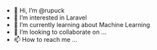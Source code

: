 - 👋 Hi, I’m @rupuck
- 👀 I’m interested in Laravel
- 🌱 I’m currently learning about Machine Learning
- 💞️ I’m looking to collaborate on ...
- 📫 How to reach me ...

<!---
rupuck/rupuck is a ✨ special ✨ repository because its `README.md` (this file) appears on your GitHub profile.
You can click the Preview link to take a look at your changes.
--->
